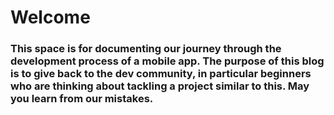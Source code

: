 # Welcome
### This space is for documenting our journey through the development process of a mobile app. The purpose of this blog is to give back to the dev community, in particular beginners who are thinking about tackling a project similar to this. May you learn from our mistakes.
